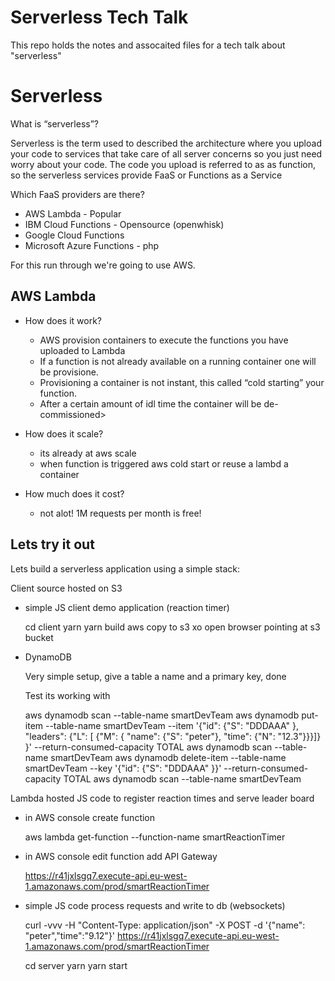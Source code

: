 Serverless Tech Talk
====================

This repo holds the notes and assocaited files for a tech talk about "serverless"

Serverless
==========

What is “serverless”?

Serverless is the term used to described the architecture where you upload your code to services that take care of all server concerns so you just need worry about your code.
The code you upload is referred to as as function, so the serverless services provide FaaS or Functions as a Service

Which FaaS providers are there?

* AWS Lambda - Popular
* IBM Cloud Functions - Opensource (openwhisk)
* Google Cloud Functions
* Microsoft Azure Functions - php

For this run through we're going to use AWS.

AWS Lambda
----------

* How does it work?

  * AWS provision containers to execute the functions you have uploaded to Lambda
  * If a function is not already available on a running container one will be provisione.
  * Provisioning a container is not instant, this called “cold starting” your function.
  * After a certain amount of idl time the container will be de-commissioned>

* How does it scale?

  * its already at aws scale
  * when function is triggered aws cold start or reuse a lambd a container

* How much does it cost?

  * not alot! 1M requests per month is free!

Lets try it out
---------------

Lets build a serverless application using a simple stack:

Client source hosted on S3
 - simple JS client demo application (reaction timer)

   cd client
   yarn
   yarn build
   aws copy to s3
   xo open browser pointing at s3 bucket

- DynamoDB

  Very simple setup, give a table a name and a primary key, done

  Test its working with

    aws dynamodb scan --table-name smartDevTeam
    aws dynamodb put-item --table-name smartDevTeam  --item '{"id": {"S": "DDDAAA" }, "leaders": {"L": [ {"M": { "name": {"S": "peter"}, "time": {"N": "12.3"}}}]} }' --return-consumed-capacity TOTAL
    aws dynamodb scan --table-name smartDevTeam
    aws dynamodb delete-item --table-name smartDevTeam  --key '{"id": {"S": "DDDAAA" }}' --return-consumed-capacity TOTAL
    aws dynamodb scan --table-name smartDevTeam

Lambda hosted JS code to register reaction times and serve leader board

  - in AWS console create function

    aws lambda get-function --function-name smartReactionTimer

  - in AWS console edit function add API Gateway

    https://r41jxlsgq7.execute-api.eu-west-1.amazonaws.com/prod/smartReactionTimer

 - simple JS code process requests and write to db (websockets)

   curl -vvv -H "Content-Type: application/json" -X POST -d  '{"name": "peter","time":"9.12"}' https://r41jxlsgq7.execute-api.eu-west-1.amazonaws.com/prod/smartReactionTimer

   cd server
   yarn
   yarn start


